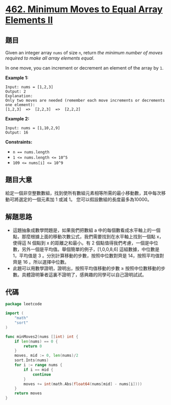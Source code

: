 # [462. Minimum Moves to Equal Array Elements II](https://leetcode.com/problems/minimum-moves-to-equal-array-elements-ii/)


## 題目

Given an integer array `nums` of size `n`, return *the minimum number of moves required to make all array elements equal*.

In one move, you can increment or decrement an element of the array by `1`.

**Example 1:**

```
Input: nums = [1,2,3]
Output: 2
Explanation:
Only two moves are needed (remember each move increments or decrements one element):
[1,2,3]  =>  [2,2,3]  =>  [2,2,2]
```

**Example 2:**

```
Input: nums = [1,10,2,9]
Output: 16
```

**Constraints:**

- `n == nums.length`
- `1 <= nums.length <= 10^5`
- `109 <= nums[i] <= 10^9`

## 題目大意

給定一個非空整數數組，找到使所有數組元素相等所需的最小移動數，其中每次移動可將選定的一個元素加 1 或減 1。 您可以假設數組的長度最多為10000。

## 解題思路

- 這題抽象成數學問題是，如果我們把數組 a 中的每個數看成水平軸上的一個點，那麼根據上面的移動次數公式，我們需要找到在水平軸上找到一個點 x，使得這 N 個點到 x 的距離之和最小。有 2 個點值得我們考慮，一個是中位數，另外一個是平均值。舉個簡單的例子，[1,0,0,8,6] 這組數據，中位數是 1，平均值是 3 。分別計算移動的步數，按照中位數對齊是 14，按照平均值對齊是 16 。所以選擇中位數。
- 此題可以用數學證明，證明出，按照平均值移動的步數 ≥ 按照中位數移動的步數。具體證明筆者這裏不證明了，感興趣的同學可以自己證明試試。

## 代碼

```go
package leetcode

import (
	"math"
	"sort"
)

func minMoves2(nums []int) int {
	if len(nums) == 0 {
		return 0
	}
	moves, mid := 0, len(nums)/2
	sort.Ints(nums)
	for i := range nums {
		if i == mid {
			continue
		}
		moves += int(math.Abs(float64(nums[mid] - nums[i])))
	}
	return moves
}
```